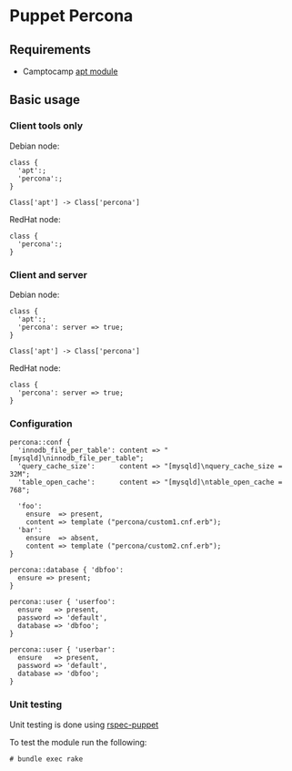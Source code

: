 # Puppet Percona

## Requirements

* Camptocamp [apt module]

## Basic usage

### Client tools only

Debian node:

    class {
      'apt':;
      'percona':;
    }

    Class['apt'] -> Class['percona']

RedHat node:

    class {
      'percona':;
    }

### Client and server

Debian node:

    class {
      'apt':;
      'percona': server => true;
    }

    Class['apt'] -> Class['percona']

RedHat node:

    class {
      'percona': server => true;
    }

### Configuration
    percona::conf {
      'innodb_file_per_table': content => "[mysqld]\ninnodb_file_per_table";
      'query_cache_size':      content => "[mysqld]\nquery_cache_size = 32M";
      'table_open_cache':      content => "[mysqld]\ntable_open_cache = 768";

      'foo':
        ensure  => present,
        content => template ("percona/custom1.cnf.erb");
      'bar':
        ensure  => absent,
        content => template ("percona/custom2.cnf.erb");
    }

    percona::database { 'dbfoo':
      ensure => present;
    }

    percona::user { 'userfoo':
      ensure   => present,
      password => 'default',
      database => 'dbfoo';
    }

    percona::user { 'userbar':
      ensure   => present,
      password => 'default',
      database => 'dbfoo';
    }

### Unit testing

Unit testing is done using [rspec-puppet]

To test the module run the following:

    # bundle exec rake

[apt module]: https://github.com/camptocamp/puppet-apt
[rspec-puppet]: https://github.com/rodjek/rspec-puppet

